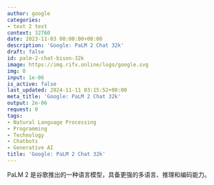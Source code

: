 ```yaml
---
author: google
categories:
- text 2 text
context: 32760
date: 2023-11-03 00:00:00+00:00
description: 'Google: PaLM 2 Chat 32k'
draft: false
id: palm-2-chat-bison-32k
image: https://img.rifx.online/logo/google.svg
img: 0
input: 1e-06
is_active: false
last_updated: 2024-11-11 03:15:52+00:00
meta_title: 'Google: PaLM 2 Chat 32k'
output: 2e-06
request: 0
tags:
- Natural Language Processing
- Programming
- Technology
- Chatbots
- Generative AI
title: 'Google: PaLM 2 Chat 32k'
---
```







PaLM 2 是谷歌推出的一种语言模型，具备更强的多语言、推理和编码能力。

